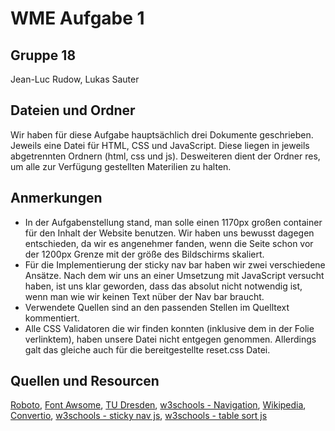# WME Aufgabe 1

## Gruppe 18
Jean-Luc Rudow, 
Lukas Sauter

## Dateien und Ordner
Wir haben für diese Aufgabe hauptsächlich drei Dokumente geschrieben. Jeweils eine Datei für HTML, CSS und JavaScript. 
Diese liegen in jeweils abgetrennten Ordnern (html, css und js). 
Desweiteren dient der Ordner res, um alle zur Verfügung gestellten Materilien zu halten. 

## Anmerkungen
* In der Aufgabenstellung stand, man solle einen 1170px großen container für den Inhalt der Website benutzen. Wir haben uns bewusst dagegen entschieden, da wir es angenehmer fanden, wenn die Seite schon vor der 1200px Grenze mit der größe des Bildschirms skaliert. 
* Für die Implementierung der sticky nav bar haben wir zwei verschiedene Ansätze. Nach dem wir uns an einer Umsetzung mit JavaScript versucht haben, ist uns klar geworden, dass das absolut nicht notwendig ist, wenn man wie wir keinen Text nüber der Nav bar braucht. 
* Verwendete Quellen sind an den passenden Stellen im Quelltext kommentiert. 
* Alle CSS Validatoren die wir finden konnten (inklusive dem in der Folie verlinktem), haben unsere Datei nicht entgegen genommen. Allerdings galt das gleiche auch für die bereitgestellte reset.css Datei.

## Quellen und Resourcen
[Roboto](https://fonts.googleapis.com/css?family=Roboto), 
[Font Awsome](https://use.fontawesome.com/releases/v5.4.1/css/all.css), 
[TU Dresden](https://mt.inf.tu-dresden.de/study/teaching/ws_18-19/wme_18-19/ueb-wme_18-19/), 
[w3schools - Navigation](https://www.w3schools.com/html/tryit.asp?filename=tryhtml_lists_menu), 
[Wikipedia](https://en.wikipedia.org/wiki/Plain_text), 
[Convertio](https://convertio.co/de/csv-html/), 
[w3schools - sticky nav js](https://www.w3schools.com/howto/howto_js_sticky_header.asp), 
[w3schools - table sort js](https://www.w3schools.com/howto/howto_js_sort_table.asp) 

